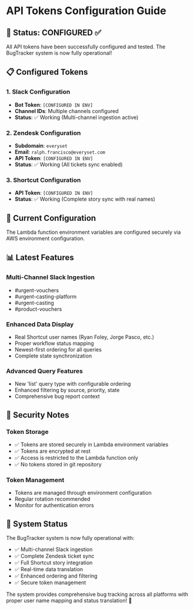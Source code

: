 # API Tokens Configuration Guide

## 🎯 Status: CONFIGURED ✅

All API tokens have been successfully configured and tested. The BugTracker system is now fully operational!

## 📋 Configured Tokens

### 1. Slack Configuration
- **Bot Token**: `[CONFIGURED IN ENV]`
- **Channel IDs**: Multiple channels configured
- **Status**: ✅ Working (Multi-channel ingestion active)

### 2. Zendesk Configuration
- **Subdomain**: `everyset`
- **Email**: `ralph.francisco@everyset.com`
- **API Token**: `[CONFIGURED IN ENV]`
- **Status**: ✅ Working (All tickets sync enabled)

### 3. Shortcut Configuration
- **API Token**: `[CONFIGURED IN ENV]`
- **Status**: ✅ Working (Complete story sync with real names)

## 🔧 Current Configuration

The Lambda function environment variables are configured securely via AWS environment configuration.

## 📊 Latest Features

### Multi-Channel Slack Ingestion
- #urgent-vouchers
- #urgent-casting-platform  
- #urgent-casting
- #product-vouchers

### Enhanced Data Display
- Real Shortcut user names (Ryan Foley, Jorge Pasco, etc.)
- Proper workflow status mapping
- Newest-first ordering for all queries
- Complete state synchronization

### Advanced Query Features
- New 'list' query type with configurable ordering
- Enhanced filtering by source, priority, state
- Comprehensive bug report context

## 🔐 Security Notes

### Token Storage
- ✅ Tokens are stored securely in Lambda environment variables
- ✅ Tokens are encrypted at rest
- ✅ Access is restricted to the Lambda function only
- ✅ No tokens stored in git repository

### Token Management
- Tokens are managed through environment configuration
- Regular rotation recommended
- Monitor for authentication errors

## 🚀 System Status

The BugTracker system is now fully operational with:
- ✅ Multi-channel Slack ingestion
- ✅ Complete Zendesk ticket sync
- ✅ Full Shortcut story integration
- ✅ Real-time data translation
- ✅ Enhanced ordering and filtering
- ✅ Secure token management

The system provides comprehensive bug tracking across all platforms with proper user name mapping and status translation! 🎉
